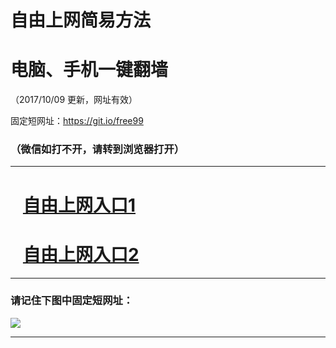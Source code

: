 ﻿# 自由上网简易方法

# 电脑、手机一键翻墙

（2017/10/09 更新，网址有效）

固定短网址：https://git.io/free99

### （微信如打不开，请转到浏览器打开）


***





# &nbsp;&nbsp; <a href="http://ft2394721285.fwq-tz-1001.info/fwqtz01.html?t=100900114582 " target="_blank">自由上网入口1</a>
# &nbsp;&nbsp; <a href="http://ft1589620735.fwq-tz-1002.info/fwqtz02.html?t=100900112836 " target="_blank">自由上网入口2</a>
***

### 请记住下图中固定短网址：

<img src="https://s3-us-west-2.amazonaws.com/fwq-1001/yjfq-20170905okok.png" /> 


***

